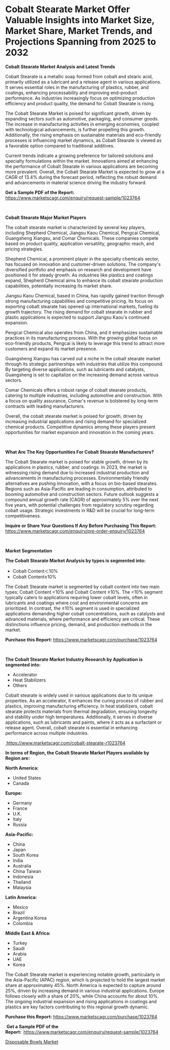 <p><h1>Cobalt Stearate Market Offer Valuable Insights into Market Size, Market Share, Market Trends, and Projections Spanning from 2025 to 2032</h1></p><p><strong>Cobalt Stearate Market Analysis and Latest Trends</strong></p>
<p><p>Cobalt Stearate is a metallic soap formed from cobalt and stearic acid, primarily utilized as a lubricant and a release agent in various applications. It serves essential roles in the manufacturing of plastics, rubber, and coatings, enhancing processability and improving end-product performance. As industries increasingly focus on optimizing production efficiency and product quality, the demand for Cobalt Stearate is rising.</p><p>The Cobalt Stearate Market is poised for significant growth, driven by expanding sectors such as automotive, packaging, and consumer goods. The increase in manufacturing activities in emerging economies, coupled with technological advancements, is further propelling this growth. Additionally, the rising emphasis on sustainable materials and eco-friendly processes is influencing market dynamics, as Cobalt Stearate is viewed as a favorable option compared to traditional additives.</p><p>Current trends indicate a growing preference for tailored solutions and specialty formulations within the market. Innovations aimed at enhancing the performance of Cobalt Stearate in various applications are becoming more prevalent. Overall, the Cobalt Stearate Market is expected to grow at a CAGR of 13.4% during the forecast period, reflecting the robust demand and advancements in material science driving the industry forward.</p></p>
<p><strong>Get a Sample PDF of the Report:&nbsp;</strong> <a href="https://www.marketscagr.com/enquiry/request-sample/1023764?utm_campaign=2634&utm_medium=2&utm_source=Github&utm_content=ia&utm_term=05032025&utm_id=cobalt-stearate">https://www.marketscagr.com/enquiry/request-sample/1023764</a></p>
<p>&nbsp;</p>
<p><strong>Cobalt Stearate Major Market Players</strong></p>
<p><p>The cobalt stearate market is characterized by several key players, including Shepherd Chemical, Jiangsu Kaou Chemical, Pengcai Chemical, Guangsheng Xiangsu, and Comar Chemicals. These companies compete based on product quality, application versatility, geographic reach, and pricing strategies.</p><p>Shepherd Chemical, a prominent player in the specialty chemicals sector, has focused on innovation and customer-driven solutions. The company's diversified portfolio and emphasis on research and development have positioned it for steady growth. As industries like plastics and coatings expand, Shepherd Chemical aims to enhance its cobalt stearate production capabilities, potentially increasing its market share.</p><p>Jiangsu Kaou Chemical, based in China, has rapidly gained traction through strong manufacturing capabilities and competitive pricing. Its focus on exporting cobalt stearate has opened up international markets, fueling its growth trajectory. The rising demand for cobalt stearate in rubber and plastic applications is expected to support Jiangsu Kaou's continued expansion.</p><p>Pengcai Chemical also operates from China, and it emphasizes sustainable practices in its manufacturing process. With the growing global focus on eco-friendly products, Pengcai is likely to leverage this trend to attract more customers and expand its market presence.</p><p>Guangsheng Xiangsu has carved out a niche in the cobalt stearate market through its strategic partnerships with industries that utilize this compound. By targeting diverse applications, such as lubricants and catalysts, Guangsheng is set to capitalize on the increasing demand across various sectors.</p><p>Comar Chemicals offers a robust range of cobalt stearate products, catering to multiple industries, including automotive and construction. With a focus on quality assurance, Comar's revenue is bolstered by long-term contracts with leading manufacturers.</p><p>Overall, the cobalt stearate market is poised for growth, driven by increasing industrial applications and rising demand for specialized chemical products. Competitive dynamics among these players present opportunities for market expansion and innovation in the coming years.</p></p>
<p>&nbsp;</p>
<p><strong>What Are The Key Opportunities For Cobalt Stearate Manufacturers?</strong></p>
<p><p>The Cobalt Stearate market is poised for stable growth, driven by its applications in plastics, rubber, and coatings. In 2023, the market is witnessing rising demand due to increased industrial production and advancements in manufacturing processes. Environmentally friendly alternatives are pushing innovation, with a focus on bio-based stearates. Regions such as Asia-Pacific are leading in consumption, attributed to booming automotive and construction sectors. Future outlook suggests a compound annual growth rate (CAGR) of approximately 5% over the next five years, with potential challenges from regulatory scrutiny regarding cobalt usage. Strategic investments in R&D will be crucial for long-term competitiveness.</p></p>
<p><strong>Inquire or Share Your Questions If Any Before Purchasing This Report:</strong> <a href="https://www.marketscagr.com/enquiry/pre-order-enquiry/1023764?utm_campaign=2634&utm_medium=2&utm_source=Github&utm_content=ia&utm_term=05032025&utm_id=cobalt-stearate">https://www.marketscagr.com/enquiry/pre-order-enquiry/1023764</a></p>
<p>&nbsp;</p>
<p><strong>Market Segmentation</strong></p>
<p><strong>The Cobalt Stearate Market Analysis by types is segmented into:</strong></p>
<p><ul><li>Cobalt Content＜10%</li><li>Cobalt Content≥10%</li></ul></p>
<p><p>The Cobalt Stearate market is segmented by cobalt content into two main types: Cobalt Content <10% and Cobalt Content ≥10%. The <10% segment typically caters to applications requiring lower cobalt levels, often in lubricants and coatings where cost and environmental concerns are prioritized. In contrast, the ≥10% segment is used in specialized applications demanding higher cobalt concentrations, such as catalysts and advanced materials, where performance and efficiency are critical. These distinctions influence pricing, demand, and production methods in the market.</p></p>
<p><strong>Purchase this Report:&nbsp;</strong><a href="https://www.marketscagr.com/purchase/1023764?utm_campaign=2634&utm_medium=2&utm_source=Github&utm_content=ia&utm_term=05032025&utm_id=cobalt-stearate">https://www.marketscagr.com/purchase/1023764</a></p>
<p>&nbsp;</p>
<p><strong>The Cobalt Stearate Market Industry Research by Application is segmented into:</strong></p>
<p><ul><li>Accelerator</li><li>Heat Stabilizers</li><li>Others</li></ul></p>
<p><p>Cobalt stearate is widely used in various applications due to its unique properties. As an accelerator, it enhances the curing process of rubber and plastics, improving manufacturing efficiency. In heat stabilizers, cobalt stearate protects materials from thermal degradation, ensuring longevity and stability under high temperatures. Additionally, it serves in diverse applications, such as lubricants and paints, where it acts as a surfactant or release agent. Overall, cobalt stearate is essential in enhancing performance across multiple industries.</p></p>
<p><a href="https://www.marketscagr.com/cobalt-stearate-r1023764?utm_campaign=2634&utm_medium=2&utm_source=Github&utm_content=ia&utm_term=05032025&utm_id=cobalt-stearate">&nbsp;https://www.marketscagr.com/cobalt-stearate-r1023764</a></p>
<p><strong>In terms of Region, the Cobalt Stearate Market Players available by Region are:</strong></p>
<p>
    <p> <strong> North America: </strong>
        <ul>
            <li>United States</li>
            <li>Canada</li>
        </ul>
        </p> 
    <p> <strong> Europe: </strong>
        <ul>
            <li>Germany</li>
            <li>France</li>
            <li>U.K.</li>
            <li>Italy</li>
            <li>Russia</li>
        </ul>
        </p> 
    <p> <strong> Asia-Pacific: </strong>
        <ul>
            <li>China</li>
            <li>Japan</li>
            <li>South Korea</li>
            <li>India</li>
            <li>Australia</li>
            <li>China Taiwan</li>
            <li>Indonesia</li>
            <li>Thailand</li>
            <li>Malaysia</li>
        </ul>
        </p> 
    <p> <strong> Latin America: </strong>
        <ul>
            <li>Mexico</li>
            <li>Brazil</li>
            <li>Argentina Korea</li>
            <li>Colombia</li>
        </ul>
        </p> 
    <p> <strong> Middle East & Africa: </strong>
        <ul>
            <li>Turkey</li>
            <li>Saudi</li>
            <li>Arabia</li>
            <li>UAE</li>
            <li>Korea</li>
        </ul>
    </p>
    </p>
<p><p>The Cobalt Stearate market is experiencing notable growth, particularly in the Asia-Pacific (APAC) region, which is projected to hold the largest market share at approximately 45%. North America is expected to capture around 25%, driven by increasing demand in various industrial applications. Europe follows closely with a share of 20%, while China accounts for about 10%. The ongoing industrial expansion and rising applications in coatings and plastics are key factors contributing to this regional growth dynamic.</p></p>
<p><strong>Purchase this Report: </strong><a href="https://www.marketscagr.com/purchase/1023764?utm_campaign=2634&utm_medium=2&utm_source=Github&utm_content=ia&utm_term=05032025&utm_id=cobalt-stearate">https://www.marketscagr.com/purchase/1023764</a></p>
<p>&nbsp;<strong>Get a Sample PDF of the Report:&nbsp;&nbsp;</strong><a href="https://www.marketscagr.com/enquiry/request-sample/1023764?utm_campaign=2634&utm_medium=2&utm_source=Github&utm_content=ia&utm_term=05032025&utm_id=cobalt-stearate">https://www.marketscagr.com/enquiry/request-sample/1023764</a></p>
<p><strong></strong></p>
<p><p><a href="https://github.com/AlisaRowe24/Market-Research-Report-List-1/blob/main/disposable-bowls-market.md?utm_campaign=2634&utm_medium=2&utm_source=Github&utm_content=ia&utm_term=05032025&utm_id=cobalt-stearate">Disposable Bowls Market</a></p></p>